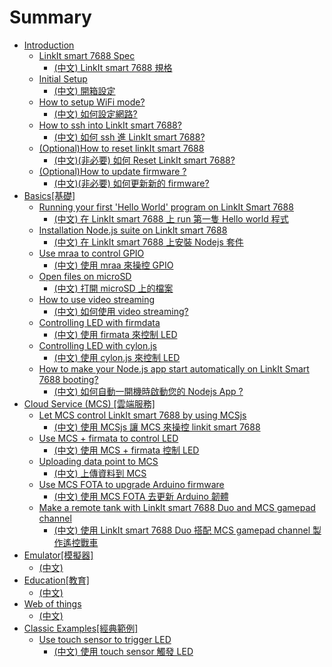 # Summary

* [Introduction](content/en/intro/README.md)
   * [LinkIt smart 7688 Spec](content/en/intro/spec.md)
      * [(中文) LinkIt smart 7688 規格](content/zh-TW/intro/spec.md)
   * [Initial Setup](content/en/intro/getting_start.md)
      * [(中文) 開箱設定](content/zh-TW/intro/getting_start.md)
   * [How to setup WiFi mode?](content/en/intro/setting_wifi.md)
      * [(中文) 如何設定網路?](content/zh-TW/intro/setting_wifi.md)
   * [How to ssh into LinkIt smart 7688?](content/en/intro/ssh_7688.md)
      * [(中文) 如何 ssh 進 LinkIt smart 7688?](content/zh-TW/intro/ssh_7688.md)
   * [(Optional)How to reset linkIt smart 7688](content/en/intro/reset_7688.md)
      * [(中文)(非必要) 如何 Reset LinkIt smart 7688?](content/zh-TW/intro/reset_7688.md)
   * [(Optional)How to update firmware ?](content/en/intro/update_firmware.md)
      * [(中文)(非必要) 如何更新新的 firmware?](content/zh-TW/intro/update_firmware.md)
* [Basics[基礎]](content/en/basic/README.md)
   * [Running your first 'Hello World' program on LinkIt Smart 7688](content/en/basic/helloworld.md)
      * [(中文) 在 LinkIt smart 7688 上 run 第一隻 Hello world 程式](content/zh-TW/basic/helloworld.md)
   * [Installation Node.js suite on LinkIt smart 7688](content/en/basic/npm.md)
      * [(中文) 在 LinkIt smart 7688 上安裝 Nodejs 套件](content/zh-TW/basic/npm.md)
   * [Use mraa to control GPIO](content/en/basic/mraa.md)
      * [(中文) 使用 mraa 來操控 GPIO](content/zh-TW/basic/mraa.md)
   * [Open files on microSD](content/en/basic/open_file.md)
      * [(中文) 打開 microSD 上的檔案](content/zh-TW/basic/open_file.md)
   * [How to use video streaming](content/en/basic/video_streaming.md)
      * [(中文) 如何使用 video streaming?](content/zh-TW/basic/video_streaming.md)
   * [Controlling LED with firmdata](content/en/basic/firmata.md)
      * [(中文) 使用 firmata 來控制 LED](content/zh-TW/basic/firmata.md)
   * [Controlling LED with cylon.js](content/en/basic/cylon.md)
      * [(中文) 使用 cylon.js 來控制 LED](content/zh-TW/basic/cylon.md)
   * [How to make your Node.js app start automatically on LinkIt Smart 7688 booting?](content/en/basic/linux_auto_start.md)
      * [(中文) 如何自動一開機時啟動您的 Nodejs App ?](content/zh-TW/basic/linux_auto_start.md)
* [Cloud Service (MCS) [雲端服務]](content/en/cloud/README.md)
   * [Let MCS control LinkIt smart 7688 by using MCSjs](content/en/cloud/MCSjs.md)
      * [(中文) 使用 MCSjs 讓 MCS 來操控 linkit smart 7688](content/zh-TW/cloud/MCSjs.md)
   * [Use MCS + firmata to control LED](content/en/cloud/mcs_firmata.md)
      * [(中文) 使用 MCS + firmata 控制 LED](content/zh-TW/cloud/mcs_firmata.md)
   * [Uploading data point to MCS](content/zh-TW/cloud/uploadHeartRate.md)
      * [(中文) 上傳資料到 MCS](content/zh-TW/cloud/uploadHeartRate.md)
   * [Use MCS FOTA to upgrade Arduino firmware](content/en/cloud/mcs_firmata.md)
      * [(中文) 使用 MCS FOTA 去更新 Arduino 韌體](content/zh-TW/cloud/FOTA.md)
   * [Make a remote tank with LinkIt smart 7688 Duo and MCS gamepad channel](content/en/cloud/gamepad.md)
      * [(中文) 使用 LinkIt smart 7688 Duo 搭配 MCS gamepad channel 製作遙控戰車](content/zh-TW/cloud/gamepad.md)
* [Emulator[模擬器]](content/en/emulator/README.md)
    * [(中文)](content/zh-TW/emulator/README.md)
* [Education[教育]](content/en/edu/README.md)
    * [(中文)](content/zh-TW/edu/README.md)   
* [Web of things](content/en/wot/README.md)
   * [(中文)](content/zh-TW/wot/README.md)
* [Classic Examples[經典範例]](content/en/example/README.md)
   * [Use touch sensor to trigger LED](content/en/example/touch_sensor.md)
      * [(中文) 使用 touch sensor 觸發 LED](content/zh-TW/example/touch_sensor.md)
